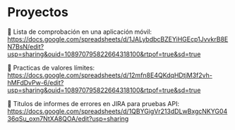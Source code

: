 # Proyectos
🍎 Lista de comprobación en una aplicación móvil:
https://docs.google.com/spreadsheets/d/1JALybdbcBZEYiHGEcp1JvvkrB8EN7BsN/edit?usp=sharing&ouid=108970795822664318100&rtpof=true&sd=true

🍎 Practicas de valores límites:
https://docs.google.com/spreadsheets/d/12mfn8E4QKdqHDtjM3f2vh-hMFdDvPw-6/edit?usp=sharing&ouid=108970795822664318100&rtpof=true&sd=true

🍎 Titulos de informes de errores en JIRA para pruebas API: 
https://docs.google.com/spreadsheets/d/1QBYGigVr213dDLwBxgcNKYG0436qSu_oxn7NtXA8QOA/edit?usp=sharing


